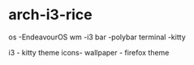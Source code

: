 # arch-i3-rice


os -EndeavourOS
wm -i3
bar -polybar
terminal -kitty


i3 -
kitty
theme
icons-
wallpaper -
firefox theme
